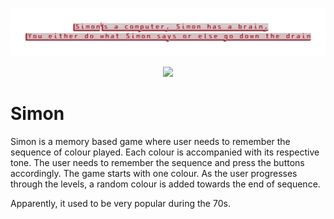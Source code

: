 
<p>
  <img src = "Assets/Banner_transparent.png">
</p>
  
<p align = center>
<img src = "https://upload.wikimedia.org/wikipedia/commons/c/cd/Simon_Electronic_Game.jpg">
<p>

# Simon

<p>
Simon is a memory based game where user needs to remember the sequence of colour played. Each colour is accompanied with its respective tone. The user needs to remember the sequence and press the buttons accordingly. The game starts with one colour. As the user progresses through the levels, a random colour is added towards the end of sequence.</p>
<p>
Apparently, it used to be very popular during the 70s.
</p>

